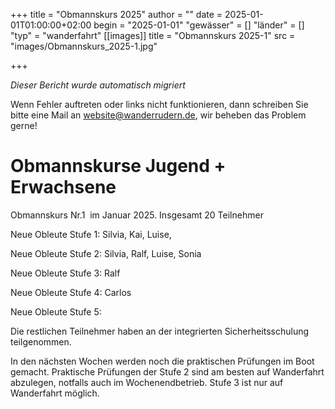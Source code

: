 +++
title = "Obmannskurs 2025"
author = ""
date = 2025-01-01T01:00:00+02:00
begin = "2025-01-01"
"gewässer" = []
"länder" = []
"typ" = "wanderfahrt"
[[images]]
title = "Obmannskurs 2025-1"
src = "images/Obmannskurs_2025-1.jpg"

+++


*Dieser Bericht wurde automatisch migriert*

Wenn Fehler auftreten oder links nicht funktionieren, dann schreiben Sie bitte eine Mail an website@wanderrudern.de, wir beheben das Problem gerne!



# Obmannskurse Jugend + Erwachsene


Obmannskurs Nr.1  im Januar 2025. Insgesamt 20 Teilnehmer

Neue Obleute Stufe 1: Silvia, Kai, Luise,

Neue Obleute Stufe 2: Silvia, Ralf, Luise, Sonia

Neue Obleute Stufe 3: Ralf

Neue Obleute Stufe 4: Carlos

Neue Obleute Stufe 5:

Die restlichen Teilnehmer haben an der integrierten Sicherheitsschulung teilgenommen.

In den nächsten Wochen werden noch die praktischen Prüfungen im Boot gemacht. Praktische Prüfungen der Stufe 2 sind am besten auf Wanderfahrt abzulegen, notfalls auch im Wochenendbetrieb. Stufe 3 ist nur auf Wanderfahrt möglich.
